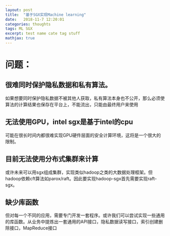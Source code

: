```yaml
---
layout: post
title:  "基于SGX实现Machine learning"
date:   2018-11-7 12:20:01
categories: thoughts
tags: ML SGX
excerpt: test name cate tag stuff
mathjax: true
---
```


# 问题：

## 很难同时保护隐私数据和私有算法。
如果想要同时保护隐私数据不被其他人获取，私有算法本身也不公开，那么必须使算法的计算结果也保存在平台上，不能流出，只能由最终用户来使用
## 无法使用GPU，intel sgx是基于intel的cpu
可能在很长时间内都很难实现GPU硬件层面的安全计算环境，这将是一个很大的限制。
## 目前无法使用分布式集群来计算
或许未来可以用sgx组成集群，实现类似hadoop之类的大数据处理框架。但hadoop依赖cft算法如parox/raft。因此要实现hadoop-sgx首先需要实现raft-sgx。
## 缺少库函数
但对每一个不同的应用，需要专门开发一套程序。或许我们可以尝试实现一些通用的库函数。从业务中提炼出一套通用的API接口，隐私数据读写接口，索引创建删除接口，MapReduce接口
